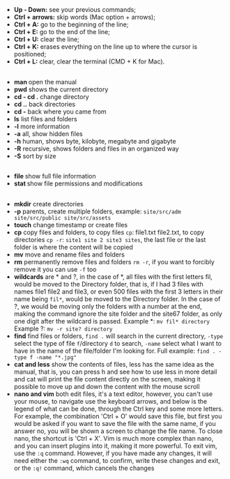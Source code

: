 ## <!-- Shortcuts -->
- **Up - Down:** see your previous commands;
- **Ctrl + arrows:** skip words (Mac option + arrows);
- **Ctrl + A:** go to the beginning of the line;
- **Ctrl + E:** go to the end of the line;
- **Ctrl + U:** clear the line;
- **Ctrl + K:** erases everything on the line up to where the cursor is positioned;
- **Ctrl + L:** clear, clear the terminal (CMD + K for Mac).

## <!-- Files and directories -->
- **man <command>**
    open the manual
- **pwd**
    shows the current directory
- **cd - cd .**
    change directory
- **cd ..**
    back directories
- **cd -**
    back where you came from
- **ls**
    list files and folders
- **-l**
    more information
- **-a**
    all, show hidden files
- **-h**
    human, shows byte, kilobyte, megabyte and gigabyte
- **-R**
    recursive, shows folders and files in an organized way
- **-S**
    sort by size

## <!-- Getting file information -->
- **file <file name>**
    show full file information
- **stat <file name>**
    show file permissions and modifications

## <!-- Creating directories with mkdir -->
- **mkdir**
    create directories
- **-p**
    parents, create multiple folders, example: `site/src/adm site/src/public site/src/assets`
- **touch**
    change timestamp or create files
- **cp**
    copy files and folders, to copy files `cp`: file1.txt file2.txt, to copy directories `cp -r`: `site1 site 2 site3 sites`, the last file or the last folder is where the content will be copied
- **mv**
    move and rename files and folders
- **rm**
    permanently remove files and folders `rm -r`, if you want to forcibly remove it you can use `-f` too
- **wildcards**
    are * and ?, in the case of *, all files with the first letters fil, would be moved to the Directory folder, that is, if I had 3 files with names file1 file2 and file3, or even 500 files with the first 3 letters in their name being `fil*`, would be moved to the Directory folder.
    In the case of ?, we would be moving only the folders with a number at the end, making the command ignore the site folder and the site67 folder, as only one digit after the wildcard is passed.
    Example *: `mv fil* directory`
    Example ?: `mv -r site? directory`
- **find**
    find files or folders, `find .` will search in the current directory, `-type` select the type of file `f`/directory `d` to search, `-name` select what I want to have in the name of the file/folder I'm looking for. Full example:
    `find . -type f -name "*.jpg"`
- **cat and less**
    show the contents of files, less has the same idea as the manual, that is, you can press h and see how to use less in more detail and cat will print the file content directly on the screen, making it possible to move up and down the content with the mouse scroll
- **nano and vim**
    both edit files, it's a text editor, however, you can't use your mouse, to navigate use the keyboard arrows, and below is the legend of what can be done, through the Ctrl key and some more letters. For example, the combination 'Ctrl + O' would save this file, but first you would be asked if you want to save the file with the same name, if you answer no, you will be shown a screen to change the file name. To close nano, the shortcut is 'Ctrl + X'.
    Vim is much more complex than nano, and you can insert plugins into it, making it more powerful. To exit vim, use the `:q` command. However, if you have made any changes, it will need either the `:wq` command, to confirm, write these changes and exit, or the `:q!` command, which cancels the changes
